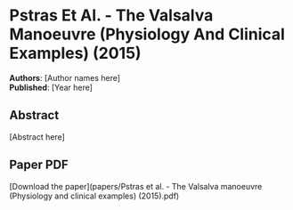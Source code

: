 # Pstras Et Al. - The Valsalva Manoeuvre (Physiology And Clinical Examples) (2015)

**Authors**: [Author names here]  
**Published**: [Year here]

## Abstract

[Abstract here]

## Paper PDF

[Download the paper](papers/Pstras et al. - The Valsalva manoeuvre (Physiology and clinical examples) (2015).pdf)
